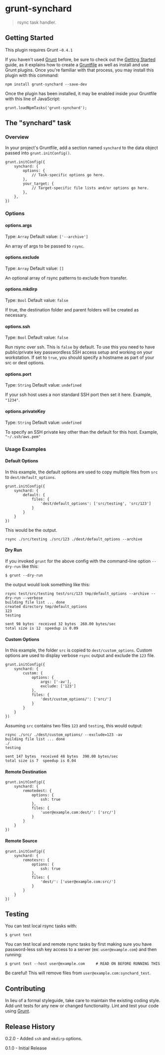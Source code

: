 # grunt-synchard

> rsync task handler.

## Getting Started
This plugin requires Grunt `~0.4.1`

If you haven't used [Grunt](http://gruntjs.com/) before, be sure to check out the [Getting Started](http://gruntjs.com/getting-started) guide, as it explains how to create a [Gruntfile](http://gruntjs.com/sample-gruntfile) as well as install and use Grunt plugins. Once you're familiar with that process, you may install this plugin with this command:

    npm install grunt-synchard --save-dev

Once the plugin has been installed, it may be enabled inside your Gruntfile with this line of JavaScript:

    grunt.loadNpmTasks('grunt-synchard');

## The "synchard" task

### Overview
In your project's Gruntfile, add a section named `synchard` to the data object passed into `grunt.initConfig()`.

    grunt.initConfig({
        synchard: {
            options: {
                // Task-specific options go here.
            },
            your_target: {
                // Target-specific file lists and/or options go here.
            },
        },
    })

### Options

#### options.args
Type: `Array`
Default value: `['--archive']`

An array of args to be passed to `rsync`.

#### options.exclude
Type: `Array`
Default value: `[]`

An optional array of rsync patterns to exclude from transfer.

#### options.mkdirp
Type: `Bool`
Default value: `false`

If true, the destination folder and parent folders will be created as necessary.

#### options.ssh
Type: `Bool`
Default value: `false`

Run rsync over ssh.  This is `false` by default.  To use this you need to have public/private key passwordless SSH access setup and working on your workstation.  If set to `true`, you should specify a hostname as part of your src or dest options.

#### options.port
Type: `String`
Default value: `undefined`

If your ssh host uses a non standard SSH port then set it here. Example, `"1234"`.

#### options.privateKey
Type: `String`
Default value: `undefined`

To specify an SSH private key other than the default for this host. Example, `"~/.ssh/aws.pem"`

### Usage Examples

#### Default Options
In this example, the default options are used to copy multiple files from `src` to `dest/default_options`.

    grunt.initConfig({
        synchard: {
            default: {
                files: {
                    'dest/default_options': ['src/testing', 'src/123']
                }
            }
        }
    })

This would be the output.

    rsync ./src/testing ./src/123 ./dest/default_options --archive

#### Dry Run

If you invoked `grunt` for the above config with the command-line option `--dry-run` like this:

    $ grunt --dry-run

the output would look something like this:

    rsync test/src/testing test/src/123 tmp/default_options --archive --dry-run --verbose
    building file list ... done
    created directory tmp/default_options
    123
    testing

    sent 98 bytes  received 32 bytes  260.00 bytes/sec
    total size is 12  speedup is 0.09

#### Custom Options
In this example, the folder `src` is copied to `dest/custom_options`.  Custom options are used to display verbose `rsync` output and exclude the `123` file.

    grunt.initConfig({
        synchard: {
            custom: {
                options: {
                    args: ['-av'],
                    exclude: ['123']
                },
                files: {
                    'dest/custom_options/': ['src/']
                }
            }
        }
    })

Assuming `src` contains two files `123` and `testing`, this would output:

    rsync ./src/ ./dest/custom_options/ --exclude=123 -av
    building file list ... done
    ./
    testing

    sent 147 bytes  received 48 bytes  390.00 bytes/sec
    total size is 7  speedup is 0.04

#### Remote Destination

    grunt.initConfig({
        synchard: {
            remotedest: {
                options: {
                    ssh: true
                },
                files: {
                    'user@example.com:dest/': ['src/']
                }
            }
        }
    })

#### Remote Source

    grunt.initConfig({
        synchard: {
            remotesrc: {
                options: {
                    ssh: true
                },
                files: {
                    'dest/': ['user@example.com:src/']
                }
            }
        }
    })

## Testing

You can test local rsync tasks with:

    $ grunt test

You can test local and remote rsync tasks by first making sure you have password-less ssh key access to a server (ex: `user@example.com`) and then running:

    $ grunt test --host user@example.com     # READ ON BEFORE RUNNING THIS

Be careful!  This will remove files from `user@example.com:synchard_test`.

## Contributing
In lieu of a formal styleguide, take care to maintain the existing coding style. Add unit tests for any new or changed functionality. Lint and test your code using [Grunt](http://gruntjs.com/).

## Release History
0.2.0 - Added `ssh` and `mkdirp` options.

0.1.0 - Initial Release
